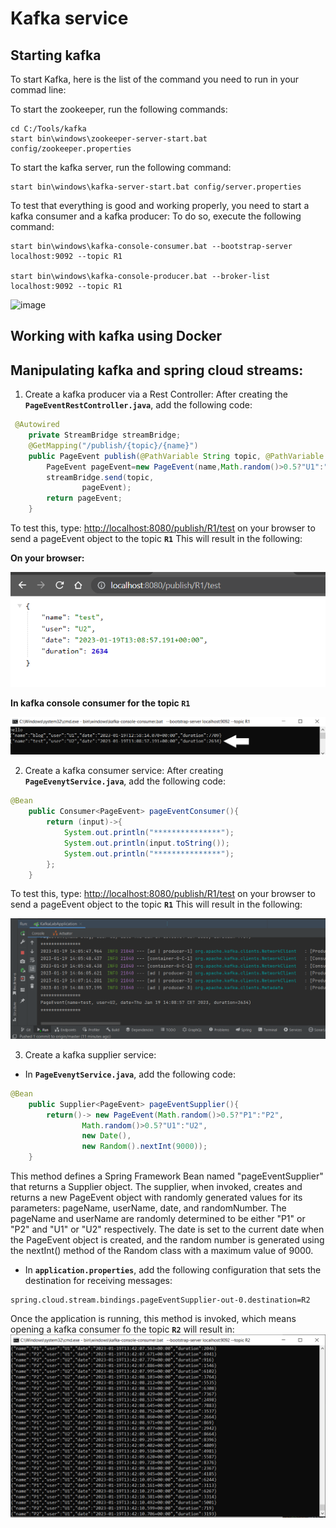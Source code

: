 # Kafka service

## Starting kafka 
To start Kafka, here is the list of the command you need to run in your commad line:

To start the zookeeper, run the following commands:
`````
cd C:/Tools/kafka
start bin\windows\zookeeper-server-start.bat config/zookeeper.properties
`````
To start the kafka server, run the following command:
````
start bin\windows\kafka-server-start.bat config/server.properties
````

To test that everything is good and working properly, you need to start a kafka consumer and a kafka producer:
To do so, execute the following command:
````
start bin\windows\kafka-console-consumer.bat --bootstrap-server localhost:9092 --topic R1

start bin\windows\kafka-console-producer.bat --broker-list localhost:9092 --topic R1
````
![image](https://user-images.githubusercontent.com/84817425/212467064-0edf5b0c-4ff7-4a3e-bbea-64df3538bbff.png)

## Working with kafka using Docker

## Manipulating kafka and spring cloud streams:
1. Create a kafka producer via a Rest Controller:
After creating the **`PageEventRestController.java`**, add the following code:
```Java
 @Autowired
    private StreamBridge streamBridge;
    @GetMapping("/publish/{topic}/{name}")
    public PageEvent publish(@PathVariable String topic, @PathVariable String name){
        PageEvent pageEvent=new PageEvent(name,Math.random()>0.5?"U1":"U2",new Date(), new Random().nextInt(9000));
        streamBridge.send(topic,
                pageEvent);
        return pageEvent;
    }
```
To test this, type: <http://localhost:8080/publish/R1/test> on your browser to send a pageEvent object to the topic **`R1`**
This will result in the following:
    
**On your browser:**

![img.png](img.png)

**In kafka console consumer for the topic **`R1`****

![img_1.png](img_1.png)

2. Create a kafka consumer service:
After creating **`PageEvenytService.java`**, add the following code:

```Java
@Bean
    public Consumer<PageEvent> pageEventConsumer(){
        return (input)->{
            System.out.println("***************");
            System.out.println(input.toString());
            System.out.println("***************");
        };
    }
```
To test this, type: <http://localhost:8080/publish/R1/test> on your browser to send a pageEvent object to the topic **`R1`**
This will result in the following:

![img_2.png](img_2.png)

3. Create a kafka supplier service:
- In **`PageEvenytService.java`**, add the following code:

```Java
@Bean
    public Supplier<PageEvent> pageEventSupplier(){
        return()-> new PageEvent(Math.random()>0.5?"P1":"P2",
                Math.random()>0.5?"U1":"U2",
                new Date(),
                new Random().nextInt(9000));
    }
```
This method defines a Spring Framework Bean named "pageEventSupplier" that returns a Supplier<PageEvent> object. The supplier, when invoked, creates and returns a new PageEvent object with randomly generated values for its parameters: pageName, userName, date, and randomNumber. The pageName and userName are randomly determined to be either "P1" or "P2" and "U1" or "U2" respectively. The date is set to the current date when the PageEvent object is created, and the random number is generated using the nextInt() method of the Random class with a maximum value of 9000.

- In **`application.properties`**, add the following configuration that sets the destination for receiving messages:
```
spring.cloud.stream.bindings.pageEventSupplier-out-0.destination=R2
```
Once the application is running, this method is invoked, which means opening a kafka consumer fo the topic **`R2`** will result in:
![img_3.png](img_3.png)
 
 
